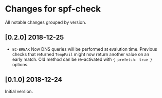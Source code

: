 # Changes for spf-check

All notable changes grouped by version.

## [0.2.0] 2018-12-25

 - `BC-BREAK` Now DNS queries will be performed at evalution time. Previous checks that returned `TempFail` might now return another value on an early match. Old method can be re-activated with `{ prefetch: true }` options.

## [0.1.0] 2018-12-24

Initial version.
